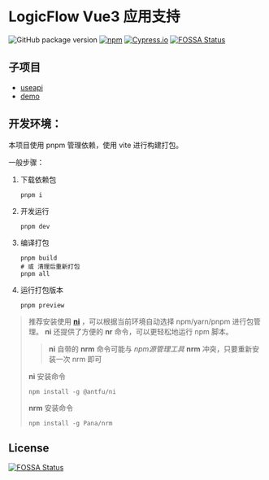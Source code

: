 # LogicFlow Vue3 应用支持

![GitHub package version](https://img.shields.io/github/package-json/v/han-feng/logicflow-vue?filename=packages%2Fuseapi%2Fpackage.json)
[![npm](https://img.shields.io/npm/v/logicflow-useapi.svg)](https://npm.im/logicflow-useapi)
[![Cypress.io](https://img.shields.io/badge/tested%20with-Cypress-04C38E.svg)](https://www.cypress.io/)
[![FOSSA Status](https://app.fossa.com/api/projects/git%2Bgithub.com%2Fhan-feng%2Flogicflow-vue.svg?type=shield)](https://app.fossa.com/projects/git%2Bgithub.com%2Fhan-feng%2Flogicflow-vue?ref=badge_shield)

## 子项目
* [useapi](./packages/useapi/README.md)
* [demo](./packages/demo/README.md)

## 开发环境：
本项目使用 pnpm 管理依赖，使用 vite 进行构建打包。

一般步骤：

1. 下载依赖包

   ``` shell
   pnpm i
   ```

2. 开发运行

   ``` shell
   pnpm dev
   ```

3. 编译打包

   ``` shell
   pnpm build
   # 或 清理后重新打包
   pnpm all
   ```

4. 运行打包版本

   ``` shell
   pnpm preview
   ```


> 推荐安装使用 [**ni**](https://github.com/antfu/ni) ，可以根据当前环境自动选择 npm/yarn/pnpm 进行包管理。 **ni** 还提供了方便的 **nr** 命令，可以更轻松地运行 npm 脚本。
>
>> **ni** 自带的 **nrm** 命令可能与 *npm源管理工具* **nrm** 冲突，只要重新安装一次 nrm 即可
>
> **ni** 安装命令
>   ```shell
>   npm install -g @antfu/ni
>   ```
> **nrm** 安装命令
>   ```shell
>   npm install -g Pana/nrm
>   ```
>


## License
[![FOSSA Status](https://app.fossa.com/api/projects/git%2Bgithub.com%2Fhan-feng%2Flogicflow-vue.svg?type=large)](https://app.fossa.com/projects/git%2Bgithub.com%2Fhan-feng%2Flogicflow-vue?ref=badge_large)